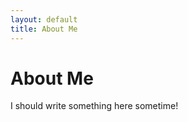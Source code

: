 ```yaml
---
layout: default
title: About Me
---
```

<h1 class="pagetitle">About Me</h1>
<p class="intro">I should write something here sometime!</p>
